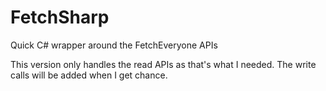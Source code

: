 # FetchSharp
Quick C# wrapper around the FetchEveryone APIs

This version only handles the read APIs as that's what I needed. The write calls will be added when I get chance.
